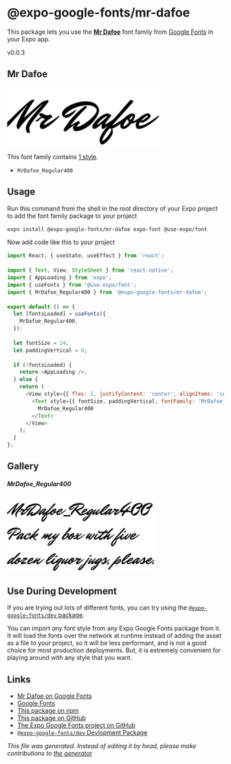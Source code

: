 # @expo-google-fonts/mr-dafoe

This package lets you use the [**Mr Dafoe**](https://fonts.google.com/specimen/Mr+Dafoe) font family from [Google Fonts](https://fonts.google.com/) in your Expo app.

v0.0.3

## Mr Dafoe

![Mr Dafoe](./font-family.png)

This font family contains [1 style](#gallery).

- `MrDafoe_Regular400`

## Usage

Run this command from the shell in the root directory of your Expo project to add the font family package to your project
```sh
expo install @expo-google-fonts/mr-dafoe expo-font @use-expo/font
```

Now add code like this to your project
```js
import React, { useState, useEffect } from 'react';

import { Text, View, StyleSheet } from 'react-native';
import { AppLoading } from 'expo';
import { useFonts } from '@use-expo/font';
import { MrDafoe_Regular400 } from '@expo-google-fonts/mr-dafoe';

export default () => {
  let [fontsLoaded] = useFonts({
    MrDafoe_Regular400,
  });

  let fontSize = 24;
  let paddingVertical = 6;

  if (!fontsLoaded) {
    return <AppLoading />;
  } else {
    return (
      <View style={{ flex: 1, justifyContent: 'center', alignItems: 'center' }}>
        <Text style={{ fontSize, paddingVertical, fontFamily: 'MrDafoe_Regular400' }}>
          MrDafoe_Regular400
        </Text>
      </View>
    );
  }
};

```

## Gallery

##### MrDafoe_Regular400
![MrDafoe_Regular400](./7130e498cceb99869e8233972404152d7f191ca5b5e37435cbd7b31758dec294.ttf.png)


## Use During Development

If you are trying out lots of different fonts, you can try using the [`@expo-google-fonts/dev` package](https://www.npmjs.com/package/@expo-google-fonts/dev).

You can import *any* font style from any Expo Google Fonts package from it. It will load the fonts
over the network at runtime instead of adding the asset as a file to your project, so it will be 
less performant, and is not a good choice for most production deployments. But, it is extremely convenient
for playing around with any style that you want.

## Links

- [Mr Dafoe on Google Fonts](https://fonts.google.com/specimen/Mr+Dafoe)
- [Google Fonts](https://fonts.google.com/)
- [This package on npm](https://www.npmjs.com/package/@expo-google-fonts/mr-dafoe)
- [This package on GitHub](https://github.com/expo/google-fonts/tree/master/font-packages/mr-dafoe)
- [The Expo Google Fonts project on GitHub](https://github.com/expo/google-fonts)
- [`@expo-google-fonts/dev` Devlopment Package](https://github.com/expo/google-fonts/tree/master/font-packages/dev)


*This file was generated. Instead of editing it by head, please make contributions to [the generator](https://github.com/expo/google-fonts/tree/master/packages/generator)*

